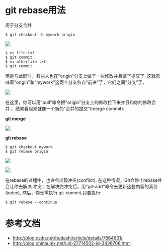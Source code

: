 # git rebase用法


用于分支合并

```
$ git checkout -b mywork origin
```

![](http://gitbook.liuhui998.com/assets/images/figure/rebase0.png)

```
$ vi file.txt
$ git commit
$ vi otherfile.txt
$ git commit
```
但是与此同时，有些人也在"origin"分支上做了一些修改并且做了提交了. 这就意味着"origin"和"mywork"这两个分支各自"前进"了，它们之间"分叉"了。


![](http://gitbook.liuhui998.com/assets/images/figure/rebase1.png)

在这里，你可以用"pull"命令把"origin"分支上的修改拉下来并且和你的修改合并； 结果看起来就像一个新的"合并的提交"(merge commit):


**git merge**

![](http://gitbook.liuhui998.com/assets/images/figure/rebase2.png)



**git rebase**

```
$ git checkout mywork
$ git rebase origin
```

![](http://gitbook.liuhui998.com/assets/images/figure/rebase3.png)

![](http://gitbook.liuhui998.com/assets/images/figure/rebase4.png)


在rebase的过程中，也许会出现冲突(conflict). 在这种情况，Git会停止rebase并会让你去解决 冲突；在解决完冲突后，用"git-add"命令去更新这些内容的索引(index), 然后，你无需执行 git-commit,只要执行:

```
$ git rebase --continue
```


# 参考文档

- http://blog.csdn.net/hudashi/article/details/7664631/
- http://blog.chinaunix.net/uid-27714502-id-3436706.html